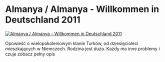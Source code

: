 Almanya / Almanya - Willkommen in Deutschland 2011 
=============
[![Almanya / Almanya - Willkommen in Deutschland 2011 ](http://vidos.pl/images/player.gif)](http://vidos.pl/almanya-almanya-willkommen-in-deutschland-2011)

 Opowieść o wielopokoleniowym klanie Turków, od dziesięcioleci mieszkających w Niemczech. Rodzina jest duża. Każdy ma inne problemy i czuje zobacz pełny opis
